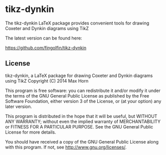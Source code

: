 tikz-dynkin
===========

The tikz-dynkin LaTeX package provides convenient tools
for drawing Coxeter and Dynkin diagrams using TikZ

The latest version can be found here:

  https://github.com/fingolfin/tikz-dynkin


License
-------

tikz-dynkin, a LaTeX package for drawing Coxeter and Dynkin diagrams using TikZ
Copyright (C) 2014   Max Horn

This program is free software: you can redistribute it and/or modify
it under the terms of the GNU General Public License as published by
the Free Software Foundation, either version 3 of the License, or
(at your option) any later version.

This program is distributed in the hope that it will be useful,
but WITHOUT ANY WARRANTY; without even the implied warranty of
MERCHANTABILITY or FITNESS FOR A PARTICULAR PURPOSE.  See the
GNU General Public License for more details.

You should have received a copy of the GNU General Public License
along with this program.  If not, see <http://www.gnu.org/licenses/>.
